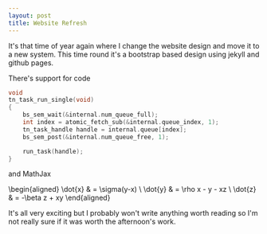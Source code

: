 ```yaml
---
layout: post
title: Website Refresh
---
```


It's that time of year again where I change the website design and move it to
a new system. This time round it's a bootstrap based design using jekyll and
github pages.

There's support for code

```c
void
tn_task_run_single(void)
{
    bs_sem_wait(&internal.num_queue_full);
    int index = atomic_fetch_sub(&internal.queue_index, 1);
    tn_task_handle handle = internal.queue[index];
    bs_sem_post(&internal.num_queue_free, 1);

    run_task(handle);
}
```

and MathJax

\begin{aligned}
\dot{x} & = \sigma(y-x) \\
\dot{y} & = \rho x - y - xz \\
\dot{z} & = -\beta z + xy
\end{aligned}

It's all very exciting but I probably won't write anything worth reading so
I'm not really sure if it was worth the afternoon's work.
